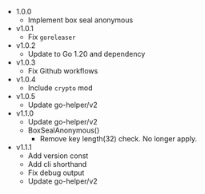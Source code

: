 - 1.0.0
  - Implement box seal anonymous
- v1.0.1
  - Fix `goreleaser`
- v1.0.2
  - Update to Go 1.20 and dependency
- v1.0.3
  - Fix Github workflows
- v1.0.4
  - Include `crypto` mod
- v1.0.5
  - Update go-helper/v2
- v1.1.0
  - Update go-helper/v2
  - BoxSealAnonymous()
    - Remove key length(32) check. No longer apply.
- v1.1.1
  - Add version const
  - Add cli shorthand
  - Fix debug output
  - Update go-helper/v2
